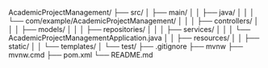 AcademicProjectManagement/
├── src/
│   ├── main/
│   │   ├── java/
│   │   │   └── com/example/AcademicProjectManagement/
│   │   │       ├── controllers/
│   │   │       ├── models/
│   │   │       ├── repositories/
│   │   │       ├── services/
│   │   │       └── AcademicProjectManagementApplication.java
│   │   ├── resources/
│   │       ├── static/
│   │       └── templates/
│   └── test/
├── .gitignore
├── mvnw
├── mvnw.cmd
├── pom.xml
└── README.md
